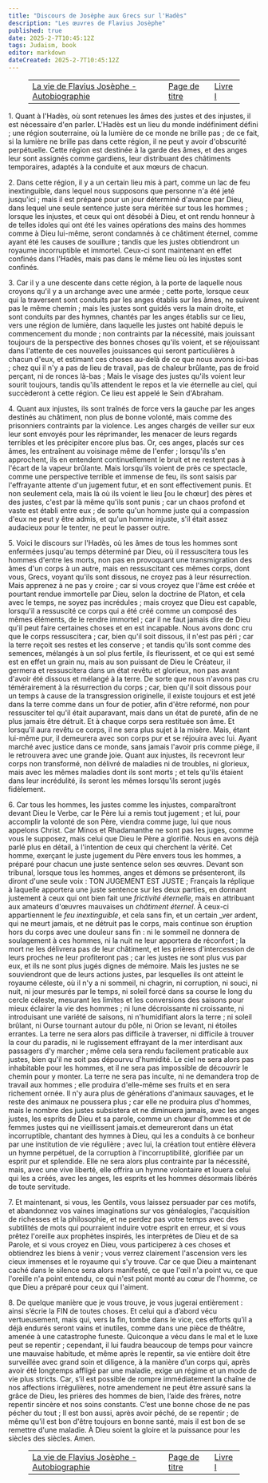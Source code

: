 ```yaml
---
title: "Discours de Josèphe aux Grecs sur l'Hadès"
description: "Les œuvres de Flavius ​​Josèphe"
published: true
date: 2025-2-7T10:45:12Z
tags: Judaism, book
editor: markdown
dateCreated: 2025-2-7T10:45:12Z
---
```


<figure class="table chapter-navigator">
  <table>
    <tbody>
      <tr>
        <td>
        <a href="/fr/book/Judaism/The_Works_of_Flavius_Josephus/Autobiography">
          <span class="mdi mdi-arrow-left-drop-circle"></span><span class="pl-2">La vie de Flavius ​​Josèphe - Autobiographie</span>
        </a>
        </td>
        <td>
        <a href="/fr/book/Judaism/The_Works_of_Flavius_Josephus">
          <span class="mdi mdi-book-open-variant"></span><span class="pl-2">Page de titre</span>
        </a>
        </td>
        <td>
        <a href="/fr/book/Judaism/The_Works_of_Flavius_Josephus/Against_Apion_1">
          <span class="pr-2">Livre I</span><span class="mdi mdi-arrow-right-drop-circle"></span>
        </a>
        </td>
      </tr>
    </tbody>
  </table>
</figure>

<a id="v1_1"></a>1\. Quant à l'Hadès, où sont retenues les âmes des justes et des injustes, il est nécessaire d'en parler. L'Hadès est un lieu du monde indéfiniment défini ; une région souterraine, où la lumière de ce monde ne brille pas ; de ce fait, si la lumière ne brille pas dans cette région, il ne peut y avoir d'obscurité perpétuelle. Cette région est destinée à la garde des âmes, et des anges leur sont assignés comme gardiens, leur distribuant des châtiments temporaires, adaptés à la conduite et aux mœurs de chacun.

<a id="v1_2"></a>2\. Dans cette région, il y a un certain lieu mis à part, comme un lac de feu inextinguible, dans lequel nous supposons que personne n'a été jeté jusqu'ici ; mais il est préparé pour un jour déterminé d'avance par Dieu, dans lequel une seule sentence juste sera méritée sur tous les hommes ; lorsque les injustes, et ceux qui ont désobéi à Dieu, et ont rendu honneur à de telles idoles qui ont été les vaines opérations des mains des hommes comme à Dieu lui-même, seront condamnés à ce châtiment éternel, comme ayant été les causes de souillure ; tandis que les justes obtiendront un royaume incorruptible et immortel. Ceux-ci sont maintenant en effet confinés dans l'Hadès, mais pas dans le même lieu où les injustes sont confinés.

<a id="v1_3"></a>3\. Car il y a une descente dans cette région, à la porte de laquelle nous croyons qu'il y a un archange avec une armée ; cette porte, lorsque ceux qui la traversent sont conduits par les anges établis sur les âmes, ne suivent pas le même chemin ; mais les justes sont guidés vers la main droite, et sont conduits par des hymnes, chantés par les anges établis sur ce lieu, vers une région de lumière, dans laquelle les justes ont habité depuis le commencement du monde ; non contraints par la nécessité, mais jouissant toujours de la perspective des bonnes choses qu'ils voient, et se réjouissant dans l'attente de ces nouvelles jouissances qui seront particulières à chacun d'eux, et estimant ces choses au-delà de ce que nous avons ici-bas ; chez qui il n'y a pas de lieu de travail, pas de chaleur brûlante, pas de froid perçant, ni de ronces là-bas ; Mais le visage des justes qu'ils voient leur sourit toujours, tandis qu'ils attendent le repos et la vie éternelle au ciel, qui succèderont à cette région. Ce lieu est appelé le Sein d'Abraham.

<a id="v1_4"></a>4\. Quant aux injustes, ils sont traînés de force vers la gauche par les anges destinés au châtiment, non plus de bonne volonté, mais comme des prisonniers contraints par la violence. Les anges chargés de veiller sur eux leur sont envoyés pour les réprimander, les menacer de leurs regards terribles et les précipiter encore plus bas. Or, ces anges, placés sur ces âmes, les entraînent au voisinage même de l'enfer ; lorsqu'ils s'en approchent, ils en entendent continuellement le bruit et ne restent pas à l'écart de la vapeur brûlante. Mais lorsqu'ils voient de près ce spectacle, comme une perspective terrible et immense de feu, ils sont saisis par l'effrayante attente d'un jugement futur, et en sont effectivement punis. Et non seulement cela, mais là où ils voient le lieu [ou le chœur] des pères et des justes, c'est par là même qu'ils sont punis ; car un chaos profond et vaste est établi entre eux ; de sorte qu'un homme juste qui a compassion d'eux ne peut y être admis, et qu'un homme injuste, s'il était assez audacieux pour le tenter, ne peut le passer outre.

<a id="v1_5"></a>5\. Voici le discours sur l'Hadès, où les âmes de tous les hommes sont enfermées jusqu'au temps déterminé par Dieu, où il ressuscitera tous les hommes d'entre les morts, non pas en provoquant une transmigration des âmes d'un corps à un autre, mais en ressuscitant ces mêmes corps, dont vous, Grecs, voyant qu'ils sont dissous, ne croyez pas à leur résurrection. Mais apprenez à ne pas y croire ; car si vous croyez que l'âme est créée et pourtant rendue immortelle par Dieu, selon la doctrine de Platon, et cela avec le temps, ne soyez pas incrédules ; mais croyez que Dieu est capable, lorsqu'il a ressuscité ce corps qui a été créé comme un composé des mêmes éléments, de le rendre immortel ; car il ne faut jamais dire de Dieu qu'il peut faire certaines choses et en est incapable. Nous avons donc cru que le corps ressuscitera ; car, bien qu'il soit dissous, il n'est pas péri ; car la terre reçoit ses restes et les conserve ; et tandis qu'ils sont comme des semences, mélangés à un sol plus fertile, ils fleurissent, et ce qui est semé est en effet un grain nu, mais au son puissant de Dieu le Créateur, il germera et ressuscitera dans un état revêtu et glorieux, non pas avant d'avoir été dissous et mélangé à la terre. De sorte que nous n'avons pas cru témérairement à la résurrection du corps ; car, bien qu'il soit dissous pour un temps à cause de la transgression originelle, il existe toujours et est jeté dans la terre comme dans un four de potier, afin d'être reformé, non pour ressusciter tel qu'il était auparavant, mais dans un état de pureté, afin de ne plus jamais être détruit. Et à chaque corps sera restituée son âme. Et lorsqu'il aura revêtu ce corps, il ne sera plus sujet à la misère. Mais, étant lui-même pur, il demeurera avec son corps pur et se réjouira avec lui. Ayant marché avec justice dans ce monde, sans jamais l'avoir pris comme piège, il le retrouvera avec une grande joie. Quant aux injustes, ils recevront leur corps non transformé, non délivré de maladies ni de troubles, ni glorieux, mais avec les mêmes maladies dont ils sont morts ; et tels qu'ils étaient dans leur incrédulité, ils seront les mêmes lorsqu'ils seront jugés fidèlement.

<a id="v1_6"></a>6\. Car tous les hommes, les justes comme les injustes, comparaîtront devant Dieu le Verbe, car le Père lui a remis tout jugement ; et lui, pour accomplir la volonté de son Père, viendra comme juge, lui que nous appelons Christ. Car Minos et Rhadamanthe ne sont pas les juges, comme vous le supposez, mais celui que Dieu le Père a glorifié. Nous en avons déjà parlé plus en détail, à l'intention de ceux qui cherchent la vérité. Cet homme, exerçant le juste jugement du Père envers tous les hommes, a préparé pour chacun une juste sentence selon ses œuvres. Devant son tribunal, lorsque tous les hommes, anges et démons se présenteront, ils diront d'une seule voix : TON JUGEMENT EST JUSTE ; Français la réplique à laquelle apportera une juste sentence sur les deux parties, en donnant justement à ceux qui ont bien fait une _frictivité éternelle_, mais en attribuant aux amateurs d'œuvres mauvaises un _châtiment éternel_. À ceux-ci appartiennent le _feu inextinguible_, et cela sans fin, et un certain _ver ardent, qui ne meurt jamais, et ne détruit pas le corps, mais continue son éruption hors du corps avec une douleur sans fin : ni le sommeil ne donnera de soulagement à ces hommes, ni la nuit ne leur apportera de réconfort ; la mort ne les délivrera pas de leur châtiment, et les prières d'intercession de leurs proches ne leur profiteront pas ; car les justes ne sont plus vus par eux, et ils ne sont plus jugés dignes de mémoire. Mais les justes ne se souviendront que de leurs actions justes, par lesquelles ils ont atteint le royaume céleste, où il n'y a ni sommeil, ni chagrin, ni corruption, ni souci, ni nuit, ni jour mesurés par le temps, ni soleil forcé dans sa course le long du cercle céleste, mesurant les limites et les conversions des saisons pour mieux éclairer la vie des hommes ; ni lune décroissante ni croissante, ni introduisant une variété de saisons, ni n'humidifiant alors la terre ; ni soleil brûlant, ni Ourse tournant autour du pôle, ni Orion se levant, ni étoiles errantes. La terre ne sera alors pas difficile à traverser, ni difficile à trouver la cour du paradis, ni le rugissement effrayant de la mer interdisant aux passagers d'y marcher ; même cela sera rendu facilement praticable aux justes, bien qu'il ne soit pas dépourvu d'humidité. Le ciel ne sera alors pas inhabitable pour les hommes, et il ne sera pas impossible de découvrir le chemin pour y monter. La terre ne sera pas inculte, ni ne demandera trop de travail aux hommes ; elle produira d'elle-même ses fruits et en sera richement ornée. Il n'y aura plus de générations d'animaux sauvages, et le reste des animaux ne poussera plus ; car elle ne produira plus d'hommes, mais le nombre des justes subsistera et ne diminuera jamais, avec les anges justes, les esprits de Dieu et sa parole, comme un chœur d'hommes et de femmes justes qui ne vieillissent jamais.et demeureront dans un état incorruptible, chantant des hymnes à Dieu, qui les a conduits à ce bonheur par une institution de vie régulière ; avec lui, la création tout entière élèvera un hymne perpétuel, de la corruption à l'incorruptibilité, glorifiée par un esprit pur et splendide. Elle ne sera alors plus contrainte par la nécessité, mais, avec une vive liberté, elle offrira un hymne volontaire et louera celui qui les a créés, avec les anges, les esprits et les hommes désormais libérés de toute servitude.

<a id="v1_7"></a>7\. Et maintenant, si vous, les Gentils, vous laissez persuader par ces motifs, et abandonnez vos vaines imaginations sur vos généalogies, l'acquisition de richesses et la philosophie, et ne perdez pas votre temps avec des subtilités de mots qui pourraient induire votre esprit en erreur, et si vous prêtez l'oreille aux prophètes inspirés, les interprètes de Dieu et de sa Parole, et si vous croyez en Dieu, vous participerez à ces choses et obtiendrez les biens à venir ; vous verrez clairement l'ascension vers les cieux immenses et le royaume qui s'y trouve. Car ce que Dieu a maintenant caché dans le silence sera alors manifesté, ce que l'œil n'a point vu, ce que l'oreille n'a point entendu, ce qui n'est point monté au cœur de l'homme, ce que Dieu a préparé pour ceux qui l'aiment.

<a id="v1_8"></a>8\. De quelque manière que je vous trouve, je vous jugerai entièrement : ainsi s’écrie la FIN de toutes choses. Et celui qui a d’abord vécu vertueusement, mais qui, vers la fin, tombe dans le vice, ces efforts qu’il a déjà endurés seront vains et inutiles, comme dans une pièce de théâtre, amenée à une catastrophe funeste. Quiconque a vécu dans le mal et le luxe peut se repentir ; cependant, il lui faudra beaucoup de temps pour vaincre une mauvaise habitude, et même après le repentir, sa vie entière doit être surveillée avec grand soin et diligence, à la manière d’un corps qui, après avoir été longtemps affligé par une maladie, exige un régime et un mode de vie plus stricts. Car, s’il est possible de rompre immédiatement la chaîne de nos affections irrégulières, notre amendement ne peut être assuré sans la grâce de Dieu, les prières des hommes de bien, l’aide des frères, notre repentir sincère et nos soins constants. C’est une bonne chose de ne pas pécher du tout ; Il est bon aussi, après avoir péché, de se repentir ; de même qu'il est bon d'être toujours en bonne santé, mais il est bon de se remettre d'une maladie. À Dieu soient la gloire et la puissance pour les siècles des siècles. Amen.



<figure class="table chapter-navigator">
  <table>
    <tbody>
      <tr>
        <td>
        <a href="/fr/book/Judaism/The_Works_of_Flavius_Josephus/Autobiography">
          <span class="mdi mdi-arrow-left-drop-circle"></span><span class="pl-2">La vie de Flavius ​​Josèphe - Autobiographie</span>
        </a>
        </td>
        <td>
        <a href="/fr/book/Judaism/The_Works_of_Flavius_Josephus">
          <span class="mdi mdi-book-open-variant"></span><span class="pl-2">Page de titre</span>
        </a>
        </td>
        <td>
        <a href="/fr/book/Judaism/The_Works_of_Flavius_Josephus/Against_Apion_1">
          <span class="pr-2">Livre I</span><span class="mdi mdi-arrow-right-drop-circle"></span>
        </a>
        </td>
      </tr>
    </tbody>
  </table>
</figure>
